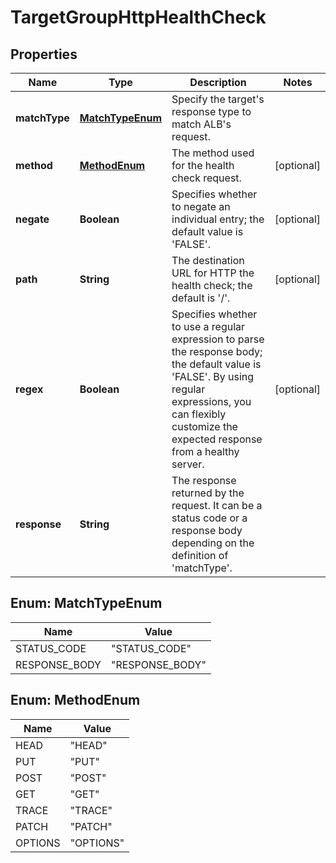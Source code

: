 

# TargetGroupHttpHealthCheck

## Properties

| Name | Type | Description | Notes |
| ------------ | ------------- | ------------- | ------------- |
| **matchType** | [**MatchTypeEnum**](#MatchTypeEnum) | Specify the target&#39;s response type to match ALB&#39;s request. |  |
| **method** | [**MethodEnum**](#MethodEnum) | The method used for the health check request. |  [optional] |
| **negate** | **Boolean** | Specifies whether to negate an individual entry; the default value is &#39;FALSE&#39;. |  [optional] |
| **path** | **String** | The destination URL for HTTP the health check; the default is &#39;/&#39;. |  [optional] |
| **regex** | **Boolean** | Specifies whether to use a regular expression to parse the response body; the default value is &#39;FALSE&#39;.  By using regular expressions, you can flexibly customize the expected response from a healthy server. |  [optional] |
| **response** | **String** | The response returned by the request. It can be a status code or a response body depending on the definition of &#39;matchType&#39;. |  |



## Enum: MatchTypeEnum

| Name | Value |
| ---- | -----
| STATUS_CODE | &quot;STATUS_CODE&quot; |
| RESPONSE_BODY | &quot;RESPONSE_BODY&quot; |



## Enum: MethodEnum

| Name | Value |
| ---- | -----
| HEAD | &quot;HEAD&quot; |
| PUT | &quot;PUT&quot; |
| POST | &quot;POST&quot; |
| GET | &quot;GET&quot; |
| TRACE | &quot;TRACE&quot; |
| PATCH | &quot;PATCH&quot; |
| OPTIONS | &quot;OPTIONS&quot; |


